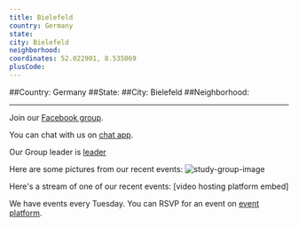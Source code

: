 ```yaml
---
title: Bielefeld
country: Germany
state: 
city: Bielefeld
neighborhood: 
coordinates: 52.022901, 8.535069
plusCode:
---
```


##Country: Germany
##State: 
##City: Bielefeld
##Neighborhood: 
*****
Join our [Facebook group](https://www.facebook.com/groups/free.code.camp.bielefeld).

You can chat with us on [chat app]().

Our Group leader is [leader]()

Here are some pictures from our recent events:
![study-group-image]()

Here's a stream of one of our recent events:
[video hosting platform embed]

We have events every Tuesday. You can RSVP for an event on [event platform]().
